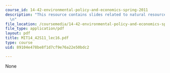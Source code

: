 ```yaml
---
course_id: 14-42-environmental-policy-and-economics-spring-2011
description: "This resource contains slides related to natural resource economics.\r\
  \n"
file_location: /coursemedia/14-42-environmental-policy-and-economics-spring-2011/89104e478be8f1d7cf9e76a22e50bdc2_MIT14_42S11_lec16.pdf
file_type: application/pdf
layout: pdf
title: MIT14_42S11_lec16.pdf
type: course
uid: 89104e478be8f1d7cf9e76a22e50bdc2

---
```

None
